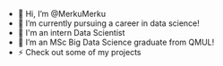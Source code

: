 - 👋 Hi, I’m @MerkuMerku
- 👀 I’m currently pursuing a career in data science!
- 🧪 I'm an intern Data Scientist
- 🌱 I’m an MSc Big Data Science graduate from QMUL!
- ⚡ Check out some of my projects

<!---
MerkuMerku/MerkuMerku is a ✨ special ✨ repository because its `README.md` (this file) appears on your GitHub profile.
You can click the Preview link to take a look at your changes.
--->
